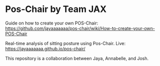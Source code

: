 # Pos-Chair by Team JAX

Guide on how to create your own POS-Chair:
https://github.com/jayaaaaaaa/pos-chair/wiki/How-to-create-your-own-POS-Chair

Real-time analysis of sitting posture using Pos-Chair.
Live: https://jayaaaaaaa.github.io/pos-chair/

This repository is a collaboration between Jaya, Annabelle, and Josh.
